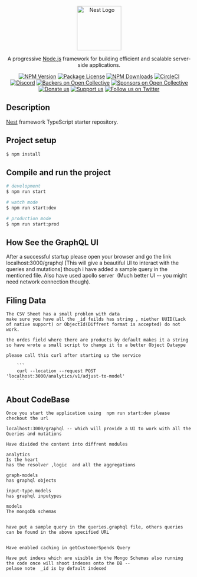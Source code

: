 <p align="center">
  <a href="http://nestjs.com/" target="blank"><img src="https://nestjs.com/img/logo-small.svg" width="120" alt="Nest Logo" /></a>
</p>

[circleci-image]: https://img.shields.io/circleci/build/github/nestjs/nest/master?token=abc123def456
[circleci-url]: https://circleci.com/gh/nestjs/nest

  <p align="center">A progressive <a href="http://nodejs.org" target="_blank">Node.js</a> framework for building efficient and scalable server-side applications.</p>
    <p align="center">
<a href="https://www.npmjs.com/~nestjscore" target="_blank"><img src="https://img.shields.io/npm/v/@nestjs/core.svg" alt="NPM Version" /></a>
<a href="https://www.npmjs.com/~nestjscore" target="_blank"><img src="https://img.shields.io/npm/l/@nestjs/core.svg" alt="Package License" /></a>
<a href="https://www.npmjs.com/~nestjscore" target="_blank"><img src="https://img.shields.io/npm/dm/@nestjs/common.svg" alt="NPM Downloads" /></a>
<a href="https://circleci.com/gh/nestjs/nest" target="_blank"><img src="https://img.shields.io/circleci/build/github/nestjs/nest/master" alt="CircleCI" /></a>
<a href="https://discord.gg/G7Qnnhy" target="_blank"><img src="https://img.shields.io/badge/discord-online-brightgreen.svg" alt="Discord"/></a>
<a href="https://opencollective.com/nest#backer" target="_blank"><img src="https://opencollective.com/nest/backers/badge.svg" alt="Backers on Open Collective" /></a>
<a href="https://opencollective.com/nest#sponsor" target="_blank"><img src="https://opencollective.com/nest/sponsors/badge.svg" alt="Sponsors on Open Collective" /></a>
  <a href="https://paypal.me/kamilmysliwiec" target="_blank"><img src="https://img.shields.io/badge/Donate-PayPal-ff3f59.svg" alt="Donate us"/></a>
    <a href="https://opencollective.com/nest#sponsor"  target="_blank"><img src="https://img.shields.io/badge/Support%20us-Open%20Collective-41B883.svg" alt="Support us"></a>
  <a href="https://twitter.com/nestframework" target="_blank"><img src="https://img.shields.io/twitter/follow/nestframework.svg?style=social&label=Follow" alt="Follow us on Twitter"></a>
</p>
  <!--[![Backers on Open Collective](https://opencollective.com/nest/backers/badge.svg)](https://opencollective.com/nest#backer)
  [![Sponsors on Open Collective](https://opencollective.com/nest/sponsors/badge.svg)](https://opencollective.com/nest#sponsor)-->

## Description

[Nest](https://github.com/nestjs/nest) framework TypeScript starter repository.

## Project setup

```bash
$ npm install
```

## Compile and run the project

```bash
# development
$ npm run start

# watch mode
$ npm run start:dev

# production mode
$ npm run start:prod
```

## How See the GraphQL UI
After a successful startup please open your browser and go the link localhost:3000/graphql [This will give a beautiful UI to interact with the queries and mutations] though i have added a sample query in the mentioned file.
Also have used apollo server  (Much better UI -- you might need network connection though).

## Filing Data

```
The CSV Sheet has a small problem with data 
make sure you have all the _id feilds has string , niether UUID(Lack of native support) or ObjectId(Diffrent format is accepted) do not work.

the ordes field where there are products by default makes it a string so have wrote a small script to change it to a better Object Dataype 

please call this curl after starting up the service 

    ```
    curl --location --request POST 'localhost:3000/analytics/v1/adjust-to-model'
    ```
```
## About CodeBase

```
Once you start the application using  npm run start:dev please checkout the url 

localhost:3000/graphql -- which will provide a UI to work with all the Queries and mutations

Have divided the content into diffrent modules 

analytics
Is the heart 
has the resolver ,logic  and all the aggregations

graph-models 
has graphql objects

input-type.models 
has graphql inputypes

models 
The mongoDb schemas


have put a sample query in the queries.graphql file, others queries can be found in the above specified URL


Have enabled caching in getCustomerSpends Query 

Have put indexs which are visible in the Mongo Schemas also running the code once will shoot indexes onto the DB -- 
pelase note  _id is by default indexed 

```
